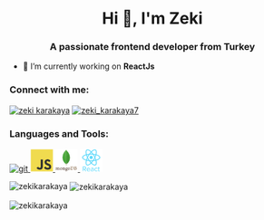 
<h1 align="center">Hi 👋, I'm Zeki</h1>
<h3 align="center">A passionate frontend developer from Turkey</h3>

- 🔭 I’m currently working on **ReactJs**

<h3 align="left">Connect with me:</h3>
<p align="left">
<a href="https://linkedin.com/in/zeki karakaya" target="blank"><img align="center" src="https://raw.githubusercontent.com/rahuldkjain/github-profile-readme-generator/master/src/images/icons/Social/linked-in-alt.svg" alt="zeki karakaya" height="30" width="40" /></a>
<a href="https://instagram.com/zeki_karakaya7" target="blank"><img align="center" src="https://raw.githubusercontent.com/rahuldkjain/github-profile-readme-generator/master/src/images/icons/Social/instagram.svg" alt="zeki_karakaya7" height="30" width="40" /></a>
</p>

<h3 align="left">Languages and Tools:</h3>
<p align="left"> <a href="https://git-scm.com/" target="_blank" rel="noreferrer"> <img src="https://www.vectorlogo.zone/logos/git-scm/git-scm-icon.svg" alt="git" width="40" height="40"/> </a> <a href="https://developer.mozilla.org/en-US/docs/Web/JavaScript" target="_blank" rel="noreferrer"> <img src="https://raw.githubusercontent.com/devicons/devicon/master/icons/javascript/javascript-original.svg" alt="javascript" width="40" height="40"/> </a> <a href="https://www.mongodb.com/" target="_blank" rel="noreferrer"> <img src="https://raw.githubusercontent.com/devicons/devicon/master/icons/mongodb/mongodb-original-wordmark.svg" alt="mongodb" width="40" height="40"/> </a> <a href="https://reactjs.org/" target="_blank" rel="noreferrer"> <img src="https://raw.githubusercontent.com/devicons/devicon/master/icons/react/react-original-wordmark.svg" alt="react" width="40" height="40"/> </a> </p>

<p><img align="left" src="https://github-readme-stats.vercel.app/api/top-langs?username=zekikarakaya&show_icons=true&locale=en&layout=compact" alt="zekikarakaya" /></p>

<p>&nbsp;<img align="center" src="https://github-readme-stats.vercel.app/api?username=zekikarakaya&show_icons=true&locale=en" alt="zekikarakaya" /></p>

<p><img align="center" src="https://github-readme-streak-stats.herokuapp.com/?user=zekikarakaya&" alt="zekikarakaya" /></p>

